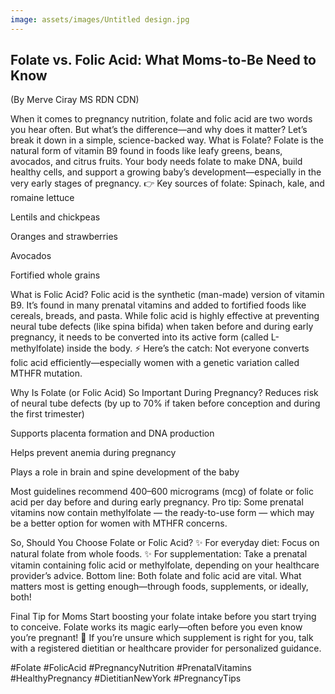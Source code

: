 ```yaml
---
image: assets/images/Untitled design.jpg
---
```


## Folate vs. Folic Acid: What Moms-to-Be Need to Know
(By Merve Ciray MS RDN CDN)


When it comes to pregnancy nutrition, folate and folic acid are two words you hear often. But what’s the difference—and why does it matter? Let’s break it down in a simple, science-backed way.
What is Folate?
Folate is the natural form of vitamin B9 found in foods like leafy greens, beans, avocados, and citrus fruits.
Your body needs folate to make DNA, build healthy cells, and support a growing baby’s development—especially in the very early stages of pregnancy.
👉 Key sources of folate:
Spinach, kale, and romaine lettuce


Lentils and chickpeas


Oranges and strawberries


Avocados


Fortified whole grains


What is Folic Acid?
Folic acid is the synthetic (man-made) version of vitamin B9. It’s found in many prenatal vitamins and added to fortified foods like cereals, breads, and pasta.
While folic acid is highly effective at preventing neural tube defects (like spina bifida) when taken before and during early pregnancy, it needs to be converted into its active form (called L-methylfolate) inside the body.
⚡ Here’s the catch: Not everyone converts folic acid efficiently—especially women with a genetic variation called MTHFR mutation.


Why Is Folate (or Folic Acid) So Important During Pregnancy?
Reduces risk of neural tube defects (by up to 70% if taken before conception and during the first trimester)


Supports placenta formation and DNA production


Helps prevent anemia during pregnancy


Plays a role in brain and spine development of the baby


Most guidelines recommend 400–600 micrograms (mcg) of folate or folic acid per day before and during early pregnancy.
Pro tip: Some prenatal vitamins now contain methylfolate — the ready-to-use form — which may be a better option for women with MTHFR concerns.

So, Should You Choose Folate or Folic Acid?
✨ For everyday diet: Focus on natural folate from whole foods.
✨ For supplementation: Take a prenatal vitamin containing folic acid or methylfolate, depending on your healthcare provider’s advice.
Bottom line: Both folate and folic acid are vital. What matters most is getting enough—through foods, supplements, or ideally, both!

Final Tip for Moms
Start boosting your folate intake before you start trying to conceive.
Folate works its magic early—often before you even know you’re pregnant! 🌸
If you’re unsure which supplement is right for you, talk with a registered dietitian or healthcare provider for personalized guidance.

#Folate #FolicAcid #PregnancyNutrition #PrenatalVitamins #HealthyPregnancy #DietitianNewYork #PregnancyTips


